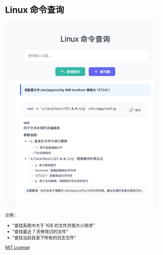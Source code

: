 # Linux 命令查询

![Linux Command Generator 效果展示](demo.png)

示例：

- "查找系统中大于 1GB 的文件并按大小排序"
- "查找最近 7 天修改过的文件"
- "查找当前目录下所有的日志文件"

[MIT License](LICENSE)
